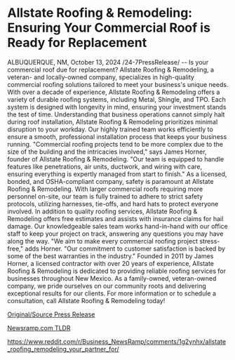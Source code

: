 # Allstate Roofing & Remodeling: Ensuring Your Commercial Roof is Ready for Replacement

ALBUQUERQUE, NM, October 13, 2024 /24-7PressRelease/ -- Is your commercial roof due for replacement? Allstate Roofing & Remodeling, a veteran- and locally-owned company, specializes in high-quality commercial roofing solutions tailored to meet your business's unique needs.  With over a decade of experience, Allstate Roofing & Remodeling offers a variety of durable roofing systems, including Metal, Shingle, and TPO. Each system is designed with longevity in mind, ensuring your investment stands the test of time.  Understanding that business operations cannot simply halt during roof installation, Allstate Roofing & Remodeling prioritizes minimal disruption to your workday. Our highly trained team works efficiently to ensure a smooth, professional installation process that keeps your business running.  "Commercial roofing projects tend to be more complex due to the size of the building and the intricacies involved," says James Horner, founder of Allstate Roofing & Remodeling. "Our team is equipped to handle features like penetrations, air units, ductwork, and wiring with care, ensuring everything is expertly managed from start to finish."  As a licensed, bonded, and OSHA-compliant company, safety is paramount at Allstate Roofing & Remodeling. With larger commercial roofs requiring more personnel on-site, our team is fully trained to adhere to strict safety protocols, utilizing harnesses, tie-offs, and hard hats to protect everyone involved.  In addition to quality roofing services, Allstate Roofing & Remodeling offers free estimates and assists with insurance claims for hail damage. Our knowledgeable sales team works hand-in-hand with our office staff to keep your project on track, answering any questions you may have along the way.  "We aim to make every commercial roofing project stress-free," adds Horner. "Our commitment to customer satisfaction is backed by some of the best warranties in the industry."  Founded in 2011 by James Horner, a licensed contractor with over 20 years of experience, Allstate Roofing & Remodeling is dedicated to providing reliable roofing services for businesses throughout New Mexico. As a family-owned, veteran-owned company, we pride ourselves on our community roots and delivering exceptional results for our clients.  For more information or to schedule a consultation, call Allstate Roofing & Remodeling today! 

[Original/Source Press Release](https://www.24-7pressrelease.com/press-release/515217/allstate-roofing-remodeling-ensuring-your-commercial-roof-is-ready-for-replacement)
                    

[Newsramp.com TLDR](None) 

https://www.reddit.com/r/Business_NewsRamp/comments/1g2ynhx/allstate_roofing_remodeling_your_partner_for/